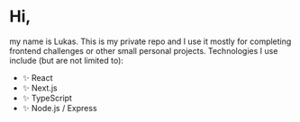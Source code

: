 # Hi,

my name is Lukas. This is my private repo and I use it mostly for completing frontend challenges or other small personal projects.
Technologies I use include (but are not limited to): 

- ✨ React
- ✨ Next.js
- ✨ TypeScript
- ✨ Node.js / Express

<!---
onenKokos/onenKokos is a ✨ special ✨ repository because its `README.md` (this file) appears on your GitHub profile.
You can click the Preview link to take a look at your changes.
--->
